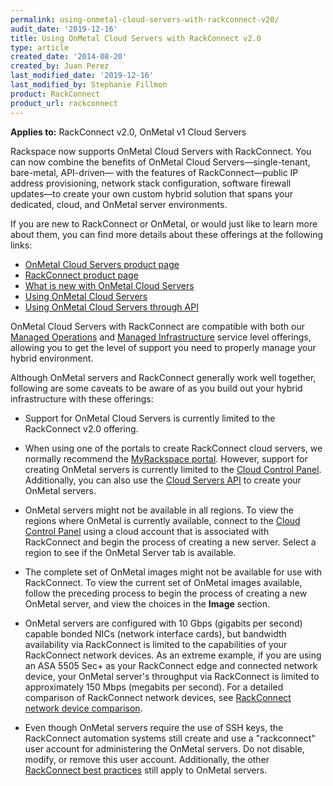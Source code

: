 ```yaml
---
permalink: using-onmetal-cloud-servers-with-rackconnect-v20/
audit_date: '2019-12-16'
title: Using OnMetal Cloud Servers with RackConnect v2.0
type: article
created_date: '2014-08-20'
created_by: Juan Perez
last_modified_date: '2019-12-16'
last_modified_by: Stephanie Fillmon
product: RackConnect
product_url: rackconnect
---
```


**Applies to:** RackConnect v2.0, OnMetal v1 Cloud Servers

Rackspace now supports OnMetal Cloud Servers with RackConnect. You can now combine the benefits of OnMetal Cloud Servers&mdash;single-tenant, bare-metal, API-driven&mdash; with the features of RackConnect&mdash;public IP address provisioning, network stack
configuration, software firewall updates&mdash;to create your own custom
hybrid solution that spans your dedicated, cloud, and OnMetal server
environments.

If you are new to RackConnect or OnMetal, or would just like to learn
more about them, you can find more details about these offerings at the following links:

-   [OnMetal Cloud Servers product page](https://www.rackspace.com/cloud/servers/onmetal/)
-   [RackConnect product page](https://www.rackspace.com/cloud-connectivity/rackconnect)
-   [What is new with OnMetal Cloud Servers](/support/how-to/what-is-new-with-onmetal-cloud-servers)
-   [Using OnMetal Cloud Servers](/support/how-to/create-onmetal-cloud-servers)
-   [Using OnMetal Cloud Servers through API](/support/how-to/using-onmetal-cloud-servers-through-api)

OnMetal Cloud Servers with RackConnect are compatible with both our
[Managed Operations](https://www.rackspace.com/managed-cloud/) and
[Managed Infrastructure](https://www.rackspace.com/managed-cloud/)
service level offerings, allowing you to get the level of support you
need to properly manage your hybrid environment.

Although OnMetal servers and RackConnect generally work well together,
following are some caveats to be aware of as you build out your hybrid
infrastructure with these offerings:

-   Support for OnMetal Cloud Servers is currently limited to the
    RackConnect v2.0 offering.

-   When using one of the portals to create RackConnect cloud servers,
    we normally recommend the [MyRackspace
    portal](https://login.rackspace.com/). However, support for creating OnMetal servers is currently limited to the
    [Cloud Control Panel](https://login.rackspace.com/). Additionally,
    you can also use the [Cloud Servers API](/support/how-to/using-onmetal-cloud-servers-through-api)
    to create your OnMetal servers.

-   OnMetal servers might not be available in all regions. To view the regions where OnMetal is currently available, connect to the [Cloud Control
Panel](https://login.rackspace.com/) using a cloud account that is associated with RackConnect and begin the process of creating
a new server. Select a region to see if the OnMetal Server tab is available.

-   The complete set of OnMetal images might not be available for use
    with RackConnect. To view the current set of OnMetal images
    available, follow the preceding process to begin the process of creating
    a new OnMetal server, and view the choices in the **Image** section.

-   OnMetal servers are configured with 10 Gbps (gigabits per second)
    capable bonded NICs (network interface cards), but bandwidth
    availability via RackConnect is limited to the capabilities of
    your RackConnect network devices. As an extreme example, if you
    are using an ASA 5505 Sec+ as your RackConnect edge and connected
    network device, your OnMetal server's throughput via RackConnect
    is limited to approximately 150 Mbps (megabits per second). For
    a detailed comparison of RackConnect network devices, see [RackConnect network device
    comparison](/support/how-to/rackconnect-network-device-comparison).

-   Even though OnMetal servers require the use of SSH keys, the RackConnect automation systems still create and use a "rackconnect" user account for administering the OnMetal servers. Do not disable, modify, or remove this user account. Additionally, the other [RackConnect best practices](/support/how-to/rackconnect-v20-best-practices) still apply to OnMetal servers.
